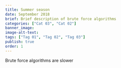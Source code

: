 ```yaml
---
title: Summer season
date: September 2018
brief: Brief description of brute force algorithms
categories: ["Cat 03", "Cat 02"]
banner_image: 
image-alt-text: 
tags: ["Tag 01", "Tag 02", "Tag 03"]
publish: true
order: 1
---
```



Brute force algorithms are slower
